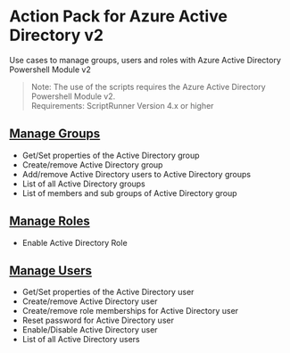 # Action Pack for Azure Active Directory v2
Use cases to manage groups, users and roles with Azure Active Directory Powershell Module v2
> Note: The use of the scripts requires the Azure Active Directory Powershell Module v2.<br>Requirements: ScriptRunner Version 4.x or higher

## [Manage Groups](./Groups)

+ Get/Set properties of the Active Directory group
+ Create/remove Active Directory group
+ Add/remove Active Directory users to Active Directory groups
+ List of all Active Directory groups
+ List of members and sub groups of Active Directory group

## [Manage Roles](./Roles)

+ Enable Active Directory Role 

## [Manage Users](./Users)

+ Get/Set properties of the Active Directory user
+ Create/remove Active Directory user
+ Create/remove role memberships for Active Directory user
+ Reset password for Active Directory user 
+ Enable/Disable Active Directory user
+ List of all Active Directory users